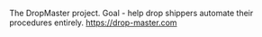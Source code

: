 The DropMaster project. 
Goal - help drop shippers automate their procedures entirely. 
https://drop-master.com
